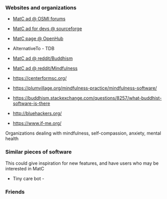


### Websites and organizations

* [MatC ad @ OSMI forums](https://forums.osmihelp.org/t/mindfulness-at-the-computer/1634)
* [MatC ad for devs @ sourceforge](https://sourceforge.net/p/forge/helpwanted/programmers/thread/790bd85b/)
* [MatC page @ OpenHub](https://www.openhub.net/p/mindfulness-at-the-computer)
* AlternativeTo - TDB
* [MatC ad @ reddit/Buddhism](https://www.reddit.com/r/Buddhism/comments/72vtuj/software_mindfulness_at_the_computer_alpha)
* [MatC ad @ reddit/Mindfulness](https://www.reddit.com/r/Mindfulness/comments/72wava/software_mindfulness_at_the_computer_alpha)



* https://centerformsc.org/
* https://plumvillage.org/mindfulness-practice/mindfulness-software/
* https://buddhism.stackexchange.com/questions/8257/what-buddhist-software-is-there
* http://bluehackers.org/
* https://www.if-me.org/


Organizations dealing with mindfulness, self-compassion, anxiety, mental health



### Similar pieces of software

This could give inspiration for new features, and have users who may be interested in MatC

* Tiny care bot -


### Friends




